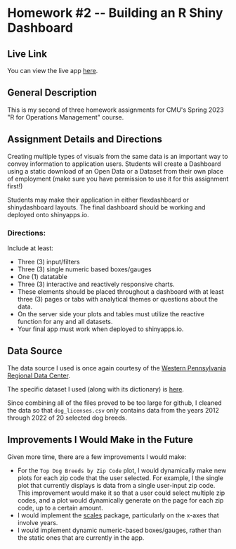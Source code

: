 # Homework #2 -- Building an R Shiny Dashboard

## Live Link

You can view the live app [here](https://mgermaine93.shinyapps.io/mgermai2-HW2/).

## General Description

This is my second of three homework assignments for CMU's Spring 2023 "R for Operations Management" course.

## Assignment Details and Directions

Creating multiple types of visuals from the same data is an important way to convey information to application users. Students will create a Dashboard using a static download of an Open Data or a Dataset from their own place of employment (make sure you have permission to use it for this assignment first!)

Students may make their application in either flexdashboard or shinydashboard layouts. The final dashboard should be working and deployed onto shinyapps.io.

### Directions:

Include at least:
* Three (3) input/filters
* Three (3) single numeric based boxes/gauges
* One (1) datatable
* Three (3) interactive and reactively responsive charts.
* These elements should be placed throughout a dashboard with at least three (3) pages or tabs with analytical themes or questions about the data.
* On the server side your plots and tables must utilize the reactive function for any and all datasets.
* Your final app must work when deployed to shinyapps.io.

## Data Source

The data source I used is once again courtesy of the [Western Pennsylvania Regional Data Center](http://www.wprdc.org/).

The specific dataset I used (along with its dictionary) is [here](https://data.wprdc.org/dataset/allegheny-county-dog-licenses).

Since combining all of the files proved to be too large for github, I cleaned the data so that `dog_licenses.csv` only contains data from the years 2012 through 2022 of 20 selected dog breeds.

## Improvements I Would Make in the Future

Given more time, there are a few improvements I would make:

* For the `Top Dog Breeds by Zip Code` plot, I would dynamically make new plots for each zip code that the user selected.  For example, I the single plot that currently displays is data from a single user-input zip code.  This improvement would make it so that a user could select multiple zip codes, and a plot would dynamically generate on the page for each zip code, up to a certain amount.
* I would implement the [scales](https://scales.r-lib.org/) package, particularly on the x-axes that involve years.
* I would implement dynamic numeric-based boxes/gauges, rather than the static ones that are currently in the app.